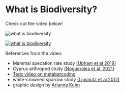 # What is Biodiversity?

Check out the video below!

![what is biodiversity](https://img.youtube.com/vi/TNQEBCakHsA/0.jpg)

[![what is biodiversity](https://img.youtube.com/vi/TNQEBCakHsA/0.jpg)](https://www.youtube.com/watch?v=TNQEBCakHsA)

References from the video:

- Mammal specation rate study [(Upham et al 2019)](https://journals.plos.org/plosbiology/article?id=10.1371/journal.pbio.3000494)
- Cyprus arthropod study [(Noguerales et al. 2021)](https://onlinelibrary.wiley.com/doi/full/10.1111/mec.16275)
- [Tedx video on metabarcoding](https://www.youtube.com/watch?v=bdwU_ZPk1cY)
- white-crowned sparrow study [(Lipshutz et al 2017)](https://onlinelibrary.wiley.com/doi/abs/10.1111/mec.14002)
- graphic design by [Arianna Kuhn](https://ariannakuhn.com/)
